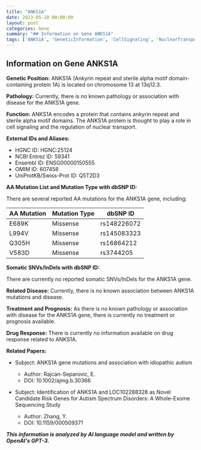 ```yaml
---
title: "ANKS1A"
date: 2023-05-10 00:00:00
layout: post
categories: Gene
summary: "## Information on Gene ANKS1A"
tags: ['ANKS1A', 'GeneticInformation', 'CellSignaling', 'NuclearTransport', 'MissenseMutation', 'AutismSpectrumDisorders', 'WholeExomeSequencing', 'GeneticResearch']
---
```


## Information on Gene ANKS1A

**Genetic Position:** ANKS1A (Ankyrin repeat and sterile alpha motif domain-containing protein 1A) is located on chromosome 13 at 13q12.3.

**Pathology:** Currently, there is no known pathology or association with disease for the ANKS1A gene.

**Function:** ANKS1A encodes a protein that contains ankyrin repeat and sterile alpha motif domains. The ANKS1A protein is thought to play a role in cell signaling and the regulation of nuclear transport. 

**External IDs and Aliases:**

- HGNC ID: HGNC:25124 
- NCBI Entrez ID: 59341 
- Ensembl ID: ENSG00000150555 
- OMIM ID: 607458 
- UniProtKB/Swiss-Prot ID: Q5T2D3

**AA Mutation List and Mutation Type with dbSNP ID:**

There are several reported AA mutations for the ANKS1A gene, including:

|AA Mutation|Mutation Type|dbSNP ID|
|---|---|---|
|E689K|Missense|rs148226072|
|L994V|Missense|rs145083323|
|Q305H|Missense|rs16864212|
|V583D|Missense|rs3744205|

**Somatic SNVs/InDels with dbSNP ID:**

There are currently no reported somatic SNVs/InDels for the ANKS1A gene.

**Related Disease:** Currently, there is no known association between ANKS1A mutations and disease.

**Treatment and Prognosis:** As there is no known pathology or association with disease for the ANKS1A gene, there is currently no treatment or prognosis available.

**Drug Response:** There is currently no information available on drug response related to ANKS1A.

**Related Papers:** 

- Subject: ANKS1A gene mutations and association with idiopathic autism 
  - Author: Rajcan-Separovic, E.
  - DOI: 10.1002/ajmg.b.30366
  
- Subject: Identification of ANKS1A and LOC102288328 as Novel Candidate Risk Genes for Autism Spectrum Disorders: A Whole-Exome Sequencing Study 
  - Author: Zhang, Y.
  - DOI: 10.1159/000509371

**_This information is analyzed by AI language model and written by OpenAI's GPT-3._**